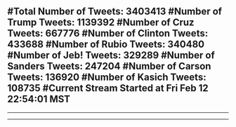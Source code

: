 #Total Number of Tweets: 3403413 
#Number of Trump Tweets: 1139392
#Number of Cruz Tweets: 667776
#Number of Clinton Tweets: 433688
#Number of Rubio Tweets: 340480
#Number of Jeb! Tweets: 329289
#Number of Sanders Tweets: 247204
#Number of Carson Tweets: 136920
#Number of Kasich Tweets: 108735
#Current Stream Started at Fri Feb 12 22:54:01 MST
---
---
---
